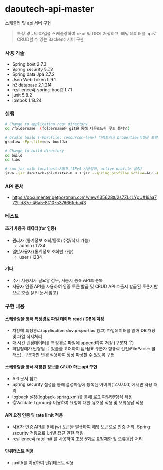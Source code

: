 # daoutech-api-master

스케줄러 및 api 서버 구현
> 특정 경로의 파일을 스케줄링하여 read 및 DB에 저장하고, 해당 데이터를 api로 CRUD할 수 있는 Backend 서버 구현



### 사용 기술
  - Spring boot 2.7.3
  - Spring security 5.7.3
  - Spring data Jpa 2.7.2
  - Json Web Token 0.9.1
  - h2 database 2.1.214
  - resilience4j-spring-boot2 1.7.1
  - junit 5.8.2
  - lombok 1.18.24




### 실행
``` bash
# Change to application root directory
cd /foldername  (foldername은 git을 통해 다운로드한 루트 폴더명)

# gradle build (-Pprofile: resources-{env} 디렉토리의 properties파일을 포함)
gradlew -Pprofile=dev bootJar

# Change to build directory
cd build
cd libs

# run jar with localhost:8080 (IPv4 사용설정, active profile 설정)
java -jar daoutech-api-master-0.0.1.jar --spring.profiles.active=dev -Djava.net.preferIPv4Stack=true
```



### API 문서
  - https://documenter.getpostman.com/view/1356289/2s7ZLdLYpU#16aa772f-d87e-46a5-8310-537666feba43




### 테스트
#### 초기 사용자 데이터(for 인증)
  - 관리자 (통계정보 조회/등록/수정/삭제 가능)
    - admin / 1234
  - 일반사용자 (통계정보 조회만 가능)
    - user / 1234
  
#### 기타
  - 추가 사용자가 필요할 경우, 사용자 등록 API로 등록
  - 사용자 인증 API를 사용하여 인증 토큰 발급 및 CRUD API 호출시 발급된 토큰기반으로 호출 (API 문서 참고)





### 구현 내용
#### 스케줄링을 통해 특정경로 파일 데이터 read / DB에 저장
  - 자정에 특정경로(application-dev.properties 참고) 파일데이터를 읽어 DB 저장 및 파일 삭제처리
  - 매 시간 랜덤데이터를 특정경로 파일에 append하여 저장 (구분자 '|')
  - 파일형태가 변경될 수 있음을 고려하여 탭/쉼표 구분자 정규식 선언(FileParser 클래스). 구분자만 변경 적용하여 정상 파싱할 수 있도록 구현.

#### 스케줄링을 통해 저장된 정보를 CRUD 하는 api 구현
  - API 문서 참고
  - Spring security 설정을 통해 설정파일에 등록된 아이피(127.0.0.1) 에서만 허용 처리
  - logback 설정(logback-spring.xml)읕 통해 로그 파일명/형식 적용
  - @Validated group을 이용하여 요청에 대한 유효성 적용 및 오류응답 적용
  
#### API 요청 인증 및 rate limit 적용
  - 사용자 인증 API를 통해 jwt 토큰을 발급하여 해당 토큰으로 인증 처리, Spring security 적용으로 Uri별 접근 권한 적용
  - resilience4j ratelimit 를 사용하여 초당 5회로 요청제한 및 오류응답 처리
  
#### 단위테스트 적용
  - junit5를 이용하여 단위테스트 적용
